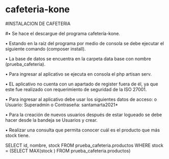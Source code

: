 # cafeteria-kone

#INSTALACION DE CAFETERIA 

#•	Se hace el descargue del programa cafetería-kone.

•	Estando en la raíz del programa por medio de consola se debe ejecutar el siguiente comando (composer install).

•	La base de datos se encuentra en la carpeta data base con nombre (prueba_cafeteria).

•	Para ingresar al aplicativo se ejecuta en consola el php artisan serv.

•	EL aplicativo no cuenta con un apartado de register fuera de él, ya que este fue realizado con requerimiento de  seguridad de la ISO 27001.

•	Para ingresar al aplicativo debe usar los siguientes datos de acceso: 
o	Usuario: Superadmin
o	Contraseña: santamarta2021*


•	Para la creación de nuevos usuarios después de estar logueado se debe hacer desde la bandeja se Usuarios y crear. 

•	Realizar una consulta que permita conocer cuál es el producto que más stock tiene.

SELECT id, nombre, stock
FROM prueba_cafeteria.productos
WHERE stock = (SELECT MAX(stock ) FROM prueba_cafeteria.productos)
